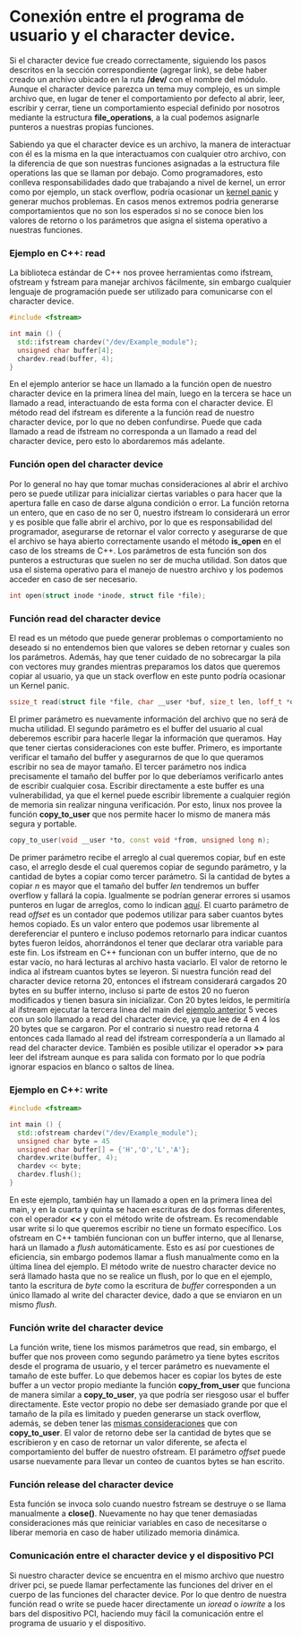 # Conexión entre el programa de usuario y el character device.

Si el character device fue creado correctamente, siguiendo los pasos descritos en la sección correspondiente (agregar link), se debe haber creado un archivo ubicado en la ruta **/dev/** con el nombre del módulo. Aunque el character device parezca un tema muy complejo, es un simple archivo que, en lugar de tener el comportamiento por defecto al abrir, leer, escribir y cerrar, tiene un comportamiento especial definido por nosotros mediante la estructura **file_operations**, a la cual podemos asignarle punteros a nuestras propias funciones. 

Sabiendo ya que el character device es un archivo, la manera de interactuar con él es la misma en la que interactuamos con cualquier otro archivo, con la diferencia de que son nuestras funciones asignadas a la estructura file operations las que se llaman por debajo. Como programadores, esto conlleva responsabilidades dado que trabajando a nivel de kernel, un error como por ejemplo, un stack overflow, podría ocasionar un [kernel panic](https://es.wikipedia.org/wiki/Kernel_panic) y generar muchos problemas. En casos menos extremos podria generarse comportamientos que no son los esperados si no se conoce bien los valores de retorno o los parámetros que asigna el sistema operativo a nuestras funciones.

### Ejemplo en C++: read

La biblioteca estándar de C++ nos provee herramientas como ifstream, ofstream y fstream para manejar archivos fácilmente, sin embargo cualquier lenguaje de programación puede ser utilizado para comunicarse con el character device.

```cpp
#include <fstream>

int main () {
  std::ifstream chardev("/dev/Example_module");
  unsigned char buffer[4];
  chardev.read(buffer, 4);  
}
```
En el ejemplo anterior se hace un llamado a la función open de nuestro character device en la primera línea del main, luego en la tercera se hace un llamado a read, interactuando de esta forma con el character device. El método read del ifstream es diferente a la función read de nuestro character device, por lo que no deben confundirse. Puede que cada llamado a read de ifstream no corresponda a un llamado a read del character device, pero esto lo abordaremos más adelante.

### Función open del character device
Por lo general no hay que tomar muchas consideraciones al abrir el archivo pero se puede utilizar para inicializar ciertas variables o para hacer que la apertura falle en caso de darse alguna condición o error. La función retorna un entero, que en caso de no ser 0, nuestro ifstream lo considerará un error y es posible que falle abrir el archivo, por lo que es responsabilidad del programador, asegurarse de retornar el valor correcto y asegurarse de que el archivo se haya abierto correctamente usando el método **is_open** en el caso de los streams de C++. Los parámetros de esta función son dos punteros a estructuras que suelen no ser de mucha utilidad. Son datos que usa el sistema operativo para el manejo de nuestro archivo y los podemos acceder en caso de ser necesario.
```cpp
int open(struct inode *inode, struct file *file);
```

### Función read del character device
El read es un método que puede generar problemas o comportamiento no deseado si no entendemos bien que valores se deben retornar y cuales son los parámetros. Además, hay que tener cuidado de no sobrecargar la pila con vectores muy grandes mientras preparamos los datos que queremos copiar al usuario, ya que un stack overflow en este punto podría ocasionar un Kernel panic.
```cpp
ssize_t read(struct file *file, char __user *buf, size_t len, loff_t *offset);
```
El primer parámetro es nuevamente información del archivo que no será de mucha utilidad. El segundo parámetro es el buffer del usuario al cual deberemos escribir para hacerle llegar la información que queramos. Hay que tener ciertas consideraciones con este buffer. Primero, es importante verificar el tamaño del buffer y asegurarnos de que lo que queramos escribir no sea de mayor tamaño. El tercer parámetro nos indica precisamente el tamaño del buffer por lo que deberíamos verificarlo antes de escribir cualquier cosa. Escribir directamente a este buffer es una vulnerabilidad, ya que el kernel puede escribir libremente a cualquier región de memoria sin realizar ninguna verificación. Por esto, linux nos provee la función **copy_to_user** que nos permite hacer lo mismo de manera más segura y portable.
```cpp
copy_to_user(void __user *to, const void *from, unsigned long n);
```
De primer parámetro recibe el arreglo al cual queremos copiar, buf en este caso, el arreglo desde el cual queremos copiar de segundo parámetro, y la cantidad de bytes a copiar como tercer parámetro. Si la cantidad de bytes a copiar *n* es mayor que el tamaño del buffer *len* tendremos un buffer overflow y fallará la copia. Igualmente se podrían generar errores si usamos punteros en lugar de arreglos, como lo indican [aquí](https://stackoverflow.com/a/68195370).
El cuarto parámetro de read *offset* es un contador que podemos utilizar para saber cuantos bytes hemos copiado. Es un valor entero que podemos usar libremente al dereferenciar el puntero e incluso podemos retornarlo para indicar cuantos bytes fueron leídos, ahorrándonos el tener que declarar otra variable para este fin.
Los ifstream en C++ funcionan con un buffer interno, que de no estar vacío, no hará lecturas al archivo hasta vaciarlo. El valor de retorno le indica al ifstream cuantos bytes se leyeron. Si nuestra función read del character device retorna 20, entonces el ifstream considerará cargados 20 bytes en su buffer interno, incluso si parte de estos 20 no fueron modificados y tienen basura sin inicializar. Con 20 bytes leídos, le permitiría al ifstream ejecutar la tercera linea del main del [ejemplo anterior](#ejemplo-en-c-read) 5 veces con un solo llamado a read del character device, ya que lee de 4 en 4 los 20 bytes que se cargaron. Por el contrario si nuestro read retorna 4 entonces cada llamado al read del ifstream correspondería a un llamado al read del character device.
También es posible utilizar el operador **>>** para leer del ifstream aunque es para salida con formato por lo que podría ignorar espacios en blanco o saltos de línea.

### Ejemplo en C++: write
```cpp
#include <fstream>

int main () {
  std::ofstream chardev("/dev/Example_module");
  unsigned char byte = 45
  unsigned char buffer[] = {'H','O','L','A'};
  chardev.write(buffer, 4);
  chardev << byte;
  chardev.flush();  
}
```
En este ejemplo, también hay un llamado a open en la primera linea del main, y en la cuarta y quinta se hacen escrituras de dos formas diferentes, con el operador **<<** y con el método write de ofstream. Es recomendable usar write si lo que queremos escribir no tiene un formato específico. Los ofstream en C++ también funcionan con un buffer interno, que al llenarse, hará un llamado a *flush* automáticamente. Esto es así por cuestiones de eficiencia, sin embargo podemos llamar a flush manualmente como en la última línea del ejemplo. El método write de nuestro character device no será llamado hasta que no se realice un flush, por lo que en el ejemplo, tanto la escritura de *byte* como la escritura de *buffer* corresponden a un único llamado al write del character device, dado a que se enviaron en un mismo *flush*.

### Función write del character device
La función write, tiene los mismos parámetros que read, sin embargo, el buffer que nos proveen como segundo parámetro ya tiene bytes escritos desde el programa de usuario, y el tercer parámetro es nuevamente el tamaño de este buffer. Lo que debemos hacer es copiar los bytes de este buffer a un vector propio mediante la función **copy_from_user** que funciona de manera similar a **copy_to_user**, ya que podría ser riesgoso usar el buffer directamente. Este vector propio no debe ser demasiado grande por que el tamaño de la pila es limitado y pueden generarse un stack overflow, además, se deben tener las [mismas consideraciones](https://stackoverflow.com/a/68195370) que con **copy_to_user**. El valor de retorno debe ser la cantidad de bytes que se escribieron y en caso de retornar un valor diferente, se afecta el comportamiento del buffer de nuestro ofstream. El parámetro *offset* puede usarse nuevamente para llevar un conteo de cuantos bytes se han escrito.

### Función release del character device
Esta función se invoca solo cuando nuestro fstream se destruye o se llama manualmente a **close()**. Nuevamente no hay que tener demasiadas consideraciones más que reiniciar variables en caso de necesitarse o liberar memoria en caso de haber utilizado memoria dinámica.

### Comunicación entre el character device y el dispositivo PCI
Si nuestro character device se encuentra en el mismo archivo que nuestro driver pci, se puede llamar perfectamente las funciones del driver en el cuerpo de las funciones del character device. Por lo que dentro de nuestra función read o write se puede hacer directamente un *ioread* o *iowrite* a los bars del dispositivo PCI, haciendo muy fácil la comunicación entre el programa de usuario y el dispositivo.
